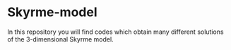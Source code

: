 # Skyrme-model
In this repository you will find codes which obtain many different solutions of the 3-dimensional Skyrme model.
